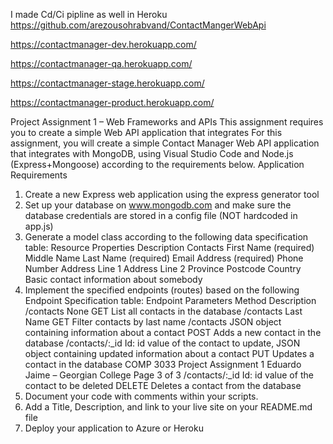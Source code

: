 I made Cd/Ci pipline as well in Heroku 
https://github.com/arezousohrabvand/ContactMangerWebApi

https://contactmanager-dev.herokuapp.com/

https://contactmanager-qa.herokuapp.com/

https://contactmanager-stage.herokuapp.com/

https://contactmanager-product.herokuapp.com/


Project Assignment 1 – Web Frameworks and APIs
This assignment requires you to create a simple Web API application that integrates
For this assignment, you will create a simple Contact Manager Web API application that
integrates with MongoDB, using Visual Studio Code and Node.js (Express+Mongoose)
according to the requirements below.
Application Requirements
1. Create a new Express web application using the express generator tool
2. Set up your database on www.mongodb.com and make sure the database
credentials are stored in a config file (NOT hardcoded in app.js)
3. Generate a model class according to the following data specification table:
Resource Properties Description
Contacts First Name (required)
Middle Name
Last Name (required)
Email Address (required)
Phone Number
Address Line 1
Address Line 2
Province
Postcode
Country
Basic contact information
about somebody
4. Implement the specified endpoints (routes) based on the following Endpoint
Specification table:
Endpoint Parameters Method Description
/contacts None GET List all contacts in
the database
/contacts Last Name GET Filter contacts by
last name
/contacts JSON object
containing
information about
a contact
POST Adds a new
contact in the
database
/contacts/:_id Id: id value of the
contact to update,
JSON object
containing
updated
information about
a contact
PUT Updates a contact
in the database
COMP 3033 Project Assignment 1
Eduardo Jaime – Georgian College
Page 3 of 3
/contacts/:_id Id: id value of the
contact to be
deleted
DELETE Deletes a contact
from the database
5. Document your code with comments within your scripts.
6. Add a Title, Description, and link to your live site on your README.md file
7. Deploy your application to Azure or Heroku
